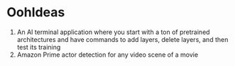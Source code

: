 # OohIdeas
1. An AI terminal application where you start with a ton of pretrained architectures and have commands to add layers, delete layers, and then test its training
2. Amazon Prime actor detection for any video scene of a movie 
